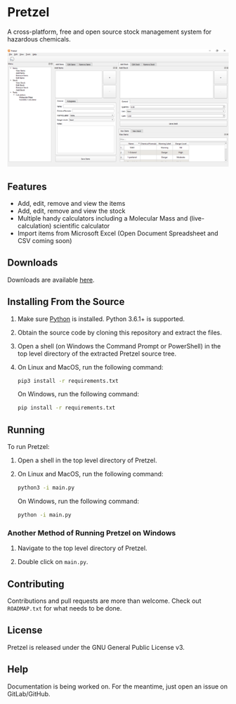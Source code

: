 # Pretzel

A cross-platform, free and open source stock management system for hazardous chemicals.

![](screenshots/demo.png)

## Features

- Add, edit, remove and view the items
- Add, edit, remove and view the stock
- Multiple handy calculators including a Molecular Mass and (live-calculation) scientific calculator
- Import items from Microsoft Excel (Open Document Spreadsheet and CSV coming soon)

## Downloads

Downloads are available [here](https://github.com/iwoithe/Pretzel/releases/). 

## Installing From the Source

1. Make sure [Python](https://www.python.org/downloads) is installed. Python 3.6.1+ is supported.

2. Obtain the source code by cloning this repository and extract the files.

3. Open a shell (on Windows the Command Prompt or PowerShell) in the top level directory of the extracted Pretzel source tree.

4. On Linux and MacOS, run the following command:
   
   ```bash
   pip3 install -r requirements.txt
   ```
   
   On Windows, run the following command:
   
   ```bash
   pip install -r requirements.txt
   ```

## Running

To run Pretzel:

1. Open a shell in the top level directory of Pretzel.

2. On Linux and MacOS, run the following command:
   
   ```bash
   python3 -i main.py
   ```
   
   On Windows, run the following command:
   
   ```bash
   python -i main.py
   ```

### Another Method of Running Pretzel on Windows

1. Navigate to the top level directory of Pretzel.

2. Double click on `main.py`.

## Contributing

Contributions and pull requests are more than welcome. Check out ``ROADMAP.txt`` for what needs to be done.

## License

Pretzel is released under the GNU General Public License v3.

## Help

Documentation is being worked on. For the meantime, just open an issue on GitLab/GitHub.